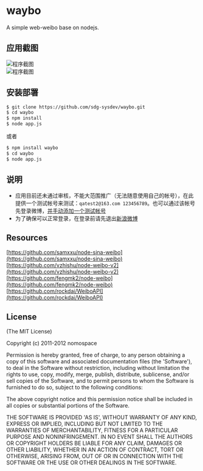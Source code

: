 # waybo
A simple web-weibo base on nodejs.

## 应用截图
![程序截图](https://raw.github.com/sdg-sysdev/waybo/master/public/assets/images/ScreenShot1.png)  
![程序截图](https://raw.github.com/sdg-sysdev/waybo/master/public/assets/images/ScreenShot2.png)

## 安装部署  

```sh  
$ git clone https://github.com/sdg-sysdev/waybo.git   
$ cd waybo  
$ npm install  
$ node app.js
```

或者

```sh
$ npm install waybo   
$ cd waybo  
$ node app.js
```

## 说明
* 应用目前还未通过审核，不能大范围推广（无法随意使用自己的帐号），在此提供一个测试帐号来测试：```qatest2@163.com 123456789```。也可以通过该帐号先登录微博，[并手动添加一个测试帐号](http://open.weibo.com/apps/2645619356/info/test)
* 为了确保可以正常登录，在登录前请先退出[新浪微博](http://t.sina.com.cn/logout.php?backurl=/)


## Resources  
[https://github.com/samxxu/node-sina-weibo](https://github.com/samxxu/node-sina-weibo)  
[https://github.com/vzhishu/node-weibo-v2](https://github.com/vzhishu/node-weibo-v2)  
[https://github.com/fengmk2/node-weibo](https://github.com/fengmk2/node-weibo)  
[https://github.com/rockdai/WeiboAPI](https://github.com/rockdai/WeiboAPI)  


## License 

(The MIT License)

Copyright (c) 2011-2012 nomospace

Permission is hereby granted, free of charge, to any person obtaining
a copy of this software and associated documentation files (the
'Software'), to deal in the Software without restriction, including
without limitation the rights to use, copy, modify, merge, publish,
distribute, sublicense, and/or sell copies of the Software, and to
permit persons to whom the Software is furnished to do so, subject to
the following conditions:

The above copyright notice and this permission notice shall be
included in all copies or substantial portions of the Software.

THE SOFTWARE IS PROVIDED 'AS IS', WITHOUT WARRANTY OF ANY KIND,
EXPRESS OR IMPLIED, INCLUDING BUT NOT LIMITED TO THE WARRANTIES OF
MERCHANTABILITY, FITNESS FOR A PARTICULAR PURPOSE AND NONINFRINGEMENT.
IN NO EVENT SHALL THE AUTHORS OR COPYRIGHT HOLDERS BE LIABLE FOR ANY
CLAIM, DAMAGES OR OTHER LIABILITY, WHETHER IN AN ACTION OF CONTRACT,
TORT OR OTHERWISE, ARISING FROM, OUT OF OR IN CONNECTION WITH THE
SOFTWARE OR THE USE OR OTHER DEALINGS IN THE SOFTWARE.

